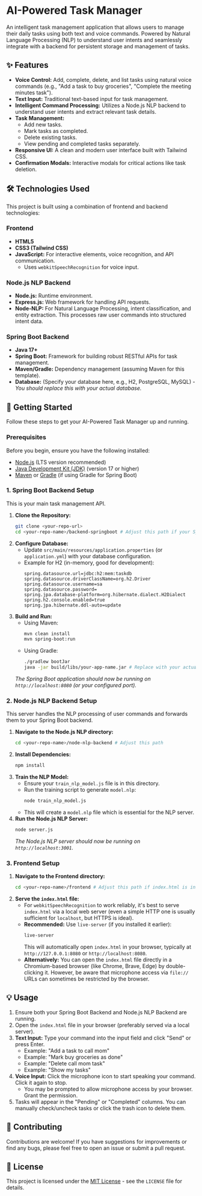 # AI-Powered Task Manager

An intelligent task management application that allows users to manage their daily tasks using both text and voice commands. Powered by Natural Language Processing (NLP) to understand user intents and seamlessly integrate with a backend for persistent storage and management of tasks.

## ✨ Features

* **Voice Control:** Add, complete, delete, and list tasks using natural voice commands (e.g., "Add a task to buy groceries", "Complete the meeting minutes task").
* **Text Input:** Traditional text-based input for task management.
* **Intelligent Command Processing:** Utilizes a Node.js NLP backend to understand user intents and extract relevant task details.
* **Task Management:**
    * Add new tasks.
    * Mark tasks as completed.
    * Delete existing tasks.
    * View pending and completed tasks separately.
* **Responsive UI:** A clean and modern user interface built with Tailwind CSS.
* **Confirmation Modals:** Interactive modals for critical actions like task deletion.

## 🛠️ Technologies Used

This project is built using a combination of frontend and backend technologies:

### Frontend
* **HTML5**
* **CSS3 (Tailwind CSS)**
* **JavaScript:** For interactive elements, voice recognition, and API communication.
    * Uses `webkitSpeechRecognition` for voice input.

### Node.js NLP Backend
* **Node.js:** Runtime environment.
* **Express.js:** Web framework for handling API requests.
* **Node-NLP:** For Natural Language Processing, intent classification, and entity extraction. This processes raw user commands into structured intent data.

### Spring Boot Backend
* **Java 17+**
* **Spring Boot:** Framework for building robust RESTful APIs for task management.
* **Maven/Gradle:** Dependency management (assuming Maven for this template).
* **Database:** (Specify your database here, e.g., H2, PostgreSQL, MySQL) - *You should replace this with your actual database.*

## 🚀 Getting Started

Follow these steps to get your AI-Powered Task Manager up and running.

### Prerequisites

Before you begin, ensure you have the following installed:
* [Node.js](https://nodejs.org/) (LTS version recommended)
* [Java Development Kit (JDK)](https://www.oracle.com/java/technologies/downloads/) (version 17 or higher)
* [Maven](https://maven.apache.org/download.cgi) or [Gradle](https://gradle.org/install/) (if using Gradle for Spring Boot)

### 1. Spring Boot Backend Setup

This is your main task management API.

1.  **Clone the Repository:**
    ```bash
    git clone <your-repo-url>
    cd <your-repo-name>/backend-springboot # Adjust this path if your Spring Boot project is in a different directory
    ```
2.  **Configure Database:**
    * Update `src/main/resources/application.properties` (or `application.yml`) with your database configuration.
    * Example for H2 (in-memory, good for development):
        ```properties
        spring.datasource.url=jdbc:h2:mem:taskdb
        spring.datasource.driverClassName=org.h2.Driver
        spring.datasource.username=sa
        spring.datasource.password=
        spring.jpa.database-platform=org.hibernate.dialect.H2Dialect
        spring.h2.console.enabled=true
        spring.jpa.hibernate.ddl-auto=update
        ```
3.  **Build and Run:**
    * Using Maven:
        ```bash
        mvn clean install
        mvn spring-boot:run
        ```
    * Using Gradle:
        ```bash
        ./gradlew bootJar
        java -jar build/libs/your-app-name.jar # Replace with your actual jar name
        ```
    *The Spring Boot application should now be running on `http://localhost:8080` (or your configured port).*

### 2. Node.js NLP Backend Setup

This server handles the NLP processing of user commands and forwards them to your Spring Boot backend.

1.  **Navigate to the Node.js NLP directory:**
    ```bash
    cd <your-repo-name>/node-nlp-backend # Adjust this path
    ```
2.  **Install Dependencies:**
    ```bash
    npm install
    ```
3.  **Train the NLP Model:**
    * Ensure your `train_nlp_model.js` file is in this directory.
    * Run the training script to generate `model.nlp`:
        ```bash
        node train_nlp_model.js
        ```
    * This will create a `model.nlp` file which is essential for the NLP server.
4.  **Run the Node.js NLP Server:**
    ```bash
    node server.js
    ```
    *The Node.js NLP server should now be running on `http://localhost:3001`.*

### 3. Frontend Setup

1.  **Navigate to the Frontend directory:**
    ```bash
    cd <your-repo-name>/frontend # Adjust this path if index.html is in a different directory
    ```
2.  **Serve the `index.html` file:**
    * For `webkitSpeechRecognition` to work reliably, it's best to serve `index.html` via a local web server (even a simple HTTP one is usually sufficient for `localhost`, but HTTPS is ideal).
    * **Recommended:** Use `live-server` (if you installed it earlier):
        ```bash
        live-server
        ```
        This will automatically open `index.html` in your browser, typically at `http://127.0.0.1:8080` or `http://localhost:8080`.
    * **Alternatively:** You can open the `index.html` file directly in a Chromium-based browser (like Chrome, Brave, Edge) by double-clicking it. However, be aware that microphone access via `file://` URLs can sometimes be restricted by the browser.

## 💡 Usage

1.  Ensure both your Spring Boot Backend and Node.js NLP Backend are running.
2.  Open the `index.html` file in your browser (preferably served via a local server).
3.  **Text Input:** Type your command into the input field and click "Send" or press Enter.
    * Example: "Add a task to call mom"
    * Example: "Mark buy groceries as done"
    * Example: "Delete call mom task"
    * Example: "Show my tasks"
4.  **Voice Input:** Click the microphone icon to start speaking your command. Click it again to stop.
    * You may be prompted to allow microphone access by your browser. Grant the permission.
5.  Tasks will appear in the "Pending" or "Completed" columns. You can manually check/uncheck tasks or click the trash icon to delete them.


## 🤝 Contributing

Contributions are welcome! If you have suggestions for improvements or find any bugs, please feel free to open an issue or submit a pull request.

## 📄 License

This project is licensed under the [MIT License](LICENSE) - see the `LICENSE` file for details.
